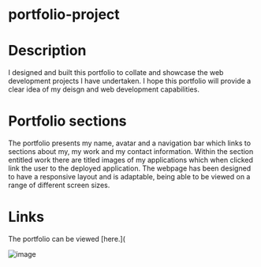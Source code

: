 # portfolio-project



# Description

I designed and built this portfolio to collate and showcase the web development projects I have undertaken. I hope this portfolio will provide a clear idea of my deisgn and web development capabilities. 

# Portfolio sections

The portfolio presents my name, avatar and a navigation bar which links to sections about my, my work and my contact information. Within the section entitled work there are titled images of my applications which when clicked link the user to the deployed application. The webpage has been designed to have a responsive layout and is adaptable, being able to be viewed on a range of different screen sizes. 

# Links

The portfolio can be viewed [here.](

![image](https://user-images.githubusercontent.com/118351853/207328178-84b58496-432d-428c-a38f-07580c2e1108.png)
